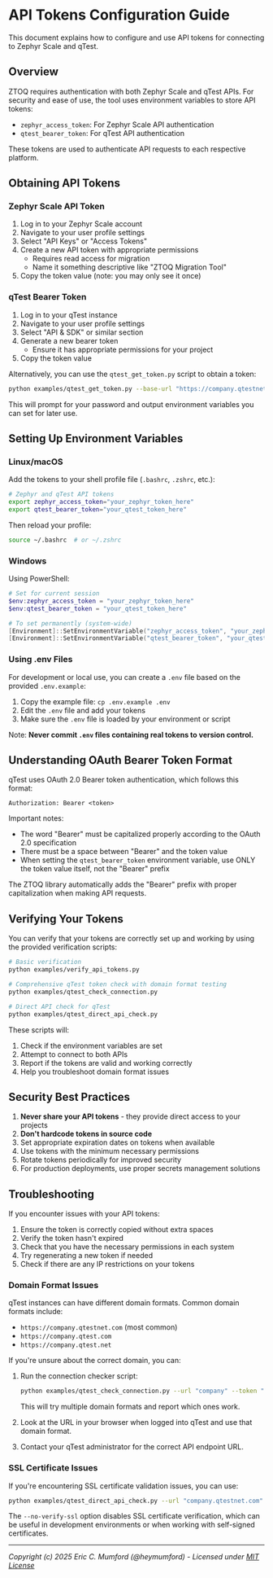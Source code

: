 # API Tokens Configuration Guide

This document explains how to configure and use API tokens for connecting to Zephyr Scale and qTest.

## Overview

ZTOQ requires authentication with both Zephyr Scale and qTest APIs. For security and ease of use, the tool uses environment variables to store API tokens:

- `zephyr_access_token`: For Zephyr Scale API authentication
- `qtest_bearer_token`: For qTest API authentication

These tokens are used to authenticate API requests to each respective platform.

## Obtaining API Tokens

### Zephyr Scale API Token

1. Log in to your Zephyr Scale account
2. Navigate to your user profile settings
3. Select "API Keys" or "Access Tokens"
4. Create a new API token with appropriate permissions
   - Requires read access for migration
   - Name it something descriptive like "ZTOQ Migration Tool"
5. Copy the token value (note: you may only see it once)

### qTest Bearer Token

1. Log in to your qTest instance
2. Navigate to your user profile settings
3. Select "API & SDK" or similar section
4. Generate a new bearer token
   - Ensure it has appropriate permissions for your project
5. Copy the token value

Alternatively, you can use the `qtest_get_token.py` script to obtain a token:

```bash
python examples/qtest_get_token.py --base-url "https://company.qtestnet.com" --username "your_username" --output env
```

This will prompt for your password and output environment variables you can set for later use.

## Setting Up Environment Variables

### Linux/macOS

Add the tokens to your shell profile file (`.bashrc`, `.zshrc`, etc.):

```bash
# Zephyr and qTest API tokens
export zephyr_access_token="your_zephyr_token_here"
export qtest_bearer_token="your_qtest_token_here"
```

Then reload your profile:

```bash
source ~/.bashrc  # or ~/.zshrc
```

### Windows

Using PowerShell:

```powershell
# Set for current session
$env:zephyr_access_token = "your_zephyr_token_here"
$env:qtest_bearer_token = "your_qtest_token_here"

# To set permanently (system-wide)
[Environment]::SetEnvironmentVariable("zephyr_access_token", "your_zephyr_token_here", "User")
[Environment]::SetEnvironmentVariable("qtest_bearer_token", "your_qtest_token_here", "User")
```

### Using .env Files

For development or local use, you can create a `.env` file based on the provided `.env.example`:

1. Copy the example file: `cp .env.example .env`
2. Edit the `.env` file and add your tokens
3. Make sure the `.env` file is loaded by your environment or script

Note: **Never commit `.env` files containing real tokens to version control.**

## Understanding OAuth Bearer Token Format

qTest uses OAuth 2.0 Bearer token authentication, which follows this format:

```
Authorization: Bearer <token>
```

Important notes:
- The word "Bearer" must be capitalized properly according to the OAuth 2.0 specification
- There must be a space between "Bearer" and the token value
- When setting the `qtest_bearer_token` environment variable, use ONLY the token value itself, not the "Bearer" prefix

The ZTOQ library automatically adds the "Bearer" prefix with proper capitalization when making API requests.

## Verifying Your Tokens

You can verify that your tokens are correctly set up and working by using the provided verification scripts:

```bash
# Basic verification
python examples/verify_api_tokens.py

# Comprehensive qTest token check with domain format testing
python examples/qtest_check_connection.py

# Direct API check for qTest
python examples/qtest_direct_api_check.py
```

These scripts will:
1. Check if the environment variables are set
2. Attempt to connect to both APIs
3. Report if the tokens are valid and working correctly
4. Help you troubleshoot domain format issues

## Security Best Practices

1. **Never share your API tokens** - they provide direct access to your projects
2. **Don't hardcode tokens in source code**
3. Set appropriate expiration dates on tokens when available
4. Use tokens with the minimum necessary permissions
5. Rotate tokens periodically for improved security
6. For production deployments, use proper secrets management solutions

## Troubleshooting

If you encounter issues with your API tokens:

1. Ensure the token is correctly copied without extra spaces
2. Verify the token hasn't expired
3. Check that you have the necessary permissions in each system
4. Try regenerating a new token if needed
5. Check if there are any IP restrictions on your tokens

### Domain Format Issues

qTest instances can have different domain formats. Common domain formats include:

- `https://company.qtestnet.com` (most common)
- `https://company.qtest.com`
- `https://company.qtest.net`

If you're unsure about the correct domain, you can:

1. Run the connection checker script:
   ```bash
   python examples/qtest_check_connection.py --url "company" --token "your_token" --no-verify-ssl
   ```
   This will try multiple domain formats and report which ones work.

2. Look at the URL in your browser when logged into qTest and use that domain format.

3. Contact your qTest administrator for the correct API endpoint URL.

### SSL Certificate Issues

If you're encountering SSL certificate validation issues, you can use:

```bash
python examples/qtest_direct_api_check.py --url "company.qtestnet.com" --token "your_token" --no-verify-ssl
```

The `--no-verify-ssl` option disables SSL certificate verification, which can be useful in development environments or when working with self-signed certificates.

---

*Copyright (c) 2025 Eric C. Mumford (@heymumford) - Licensed under [MIT License](../LICENSE)*
